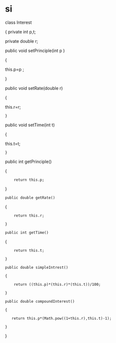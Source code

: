 # si
class Interest

{  private int p,t;
 
  private double r;
 
   public void setPrinciple(int p )
  
  {
      
  this.p=p ;
 
   }
 
   public void setRate(double r)
 
   {
      
  this.r=r;

    }
  
  public void setTime(int t)
 
   {
     
   this.t=t;

    }
 
   public int getPrinciple()
 
   {

        return this.p;
   
 }

    public double getRate()
  
  {

        return this.r;

    }

    public int getTime()
 
   {

        return this.t;

    }

    public double simpleIntrest()

    {

        return ((this.p)*(this.r)*(this.t))/100;
   
    }

    public double compoundInterest()

    {
 
       return this.p*(Math.pow((1+this.r),this.t)-1);
    
    }

}
